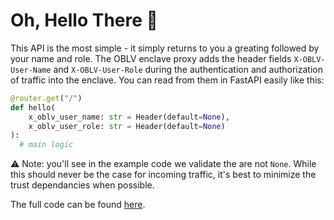 # Oh, Hello There :wave:

This API is the most simple - it simply returns to you a greating followed by your name and role. The OBLV enclave proxy adds the header fields `X-OBLV-User-Name` and `X-OBLV-User-Role` during the authentication and authorization of traffic into the enclave. You can read from them in FastAPI easily like this:

```python
@router.get("/")
def hello(
    x_oblv_user_name: str = Header(default=None),
    x_oblv_user_role: str = Header(default=None)
):
  # main logic
```

:warning: Note: you'll see in the example code we validate the are not `None`. While this should never be the case for incoming traffic, it's best to minimize the trust dependancies when possible.

The full code can be found [here](../../src/routes/hello.py).

